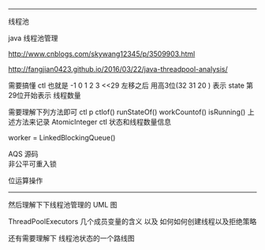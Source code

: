 ---
线程池

java 线程池管理

http://www.cnblogs.com/skywang12345/p/3509903.html

http://fangjian0423.github.io/2016/03/22/java-threadpool-analysis/


需要搞懂 ctl 也就是 -1 0 1 2 3 <<29 左移之后   用高3位(32 31 20 ) 表示 state  第29位开始表示 线程数量

需要理解下列方法即可 
ctl p
ctlof()
runStateOf()
workCountof()
isRunning()
上述方法来记录 AtomicInteger ctl  状态和线程数量信息


worker = LinkedBlockingQueue()

AQS 源码  
非公平可重入锁

位运算操作 

----

然后理解下下线程池管理的 UML 图

ThreadPoolExecutors 几个成员变量的含义 以及 如何如何创建线程以及拒绝策略

还有需要理解下 线程池状态的一个路线图
